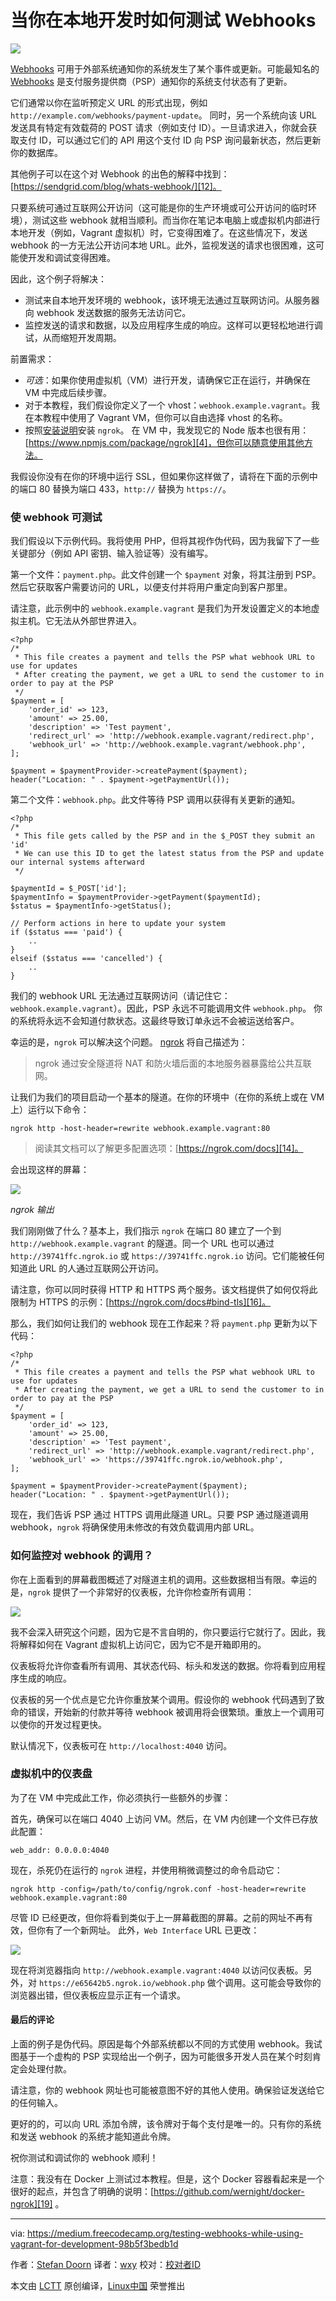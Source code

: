 当你在本地开发时如何测试 Webhooks
===================

![](https://cdn-images-1.medium.com/max/1000/1*0HNQmPw5yXva6powvVwn5Q.jpeg)

[Webhooks][10] 可用于外部系统通知你的系统发生了某个事件或更新。可能最知名的 [Webhooks][10] 是支付服务提供商（PSP）通知你的系统支付状态有了更新。

它们通常以你在监听预定义 URL 的形式出现，例如 `http://example.com/webhooks/payment-update`。 同时，另一个系统向该 URL 发送具有特定有效载荷的 POST 请求（例如支付 ID）。一旦请求进入，你就会获取支付 ID，可以通过它们的 API 用这个支付 ID 向 PSP 询问最新状态，然后更新你的数据库。

其他例子可以在这个对 Webhook 的出色的解释中找到：[https://sendgrid.com/blog/whats-webhook/][12]。

只要系统可通过互联网公开访问（这可能是你的生产环境或可公开访问的临时环境），测试这些 webhook 就相当顺利。而当你在笔记本电脑上或虚拟机内部进行本地开发（例如，Vagrant 虚拟机）时，它变得困难了。在这些情况下，发送 webhook 的一方无法公开访问本地 URL。此外，监视发送的请求也很困难，这可能使开发和调试变得困难。

因此，这个例子将解决：

* 测试来自本地开发环境的 webhook，该环境无法通过互联网访问。从服务器向 webhook 发送数据的服务无法访问它。
* 监控发送的请求和数据，以及应用程序生成的响应。这样可以更轻松地进行调试，从而缩短开发周期。

前置需求：

* *可选*：如果你使用虚拟机（VM）进行开发，请确保它正在运行，并确保在 VM 中完成后续步骤。
* 对于本教程，我们假设你定义了一个 vhost：`webhook.example.vagrant`。我在本教程中使用了 Vagrant VM，但你可以自由选择 vhost 的名称。
* 按照[安装说明][3]安装 `ngrok`。 在 VM 中，我发现它的 Node 版本也很有用：[https://www.npmjs.com/package/ngrok][4]，但你可以随意使用其他方法。

我假设你没有在你的环境中运行 SSL，但如果你这样做了，请将在下面的示例中的端口 80 替换为端口 433，`http://` 替换为 `https://`。

### 使 webhook 可测试

我们假设以下示例代码。我将使用 PHP，但将其视作伪代码，因为我留下了一些关键部分（例如 API 密钥、输入验证等）没有编写。

第一个文件：`payment.php`。此文件创建一个 `$payment` 对象，将其注册到 PSP。然后它获取客户需要访问的 URL，以便支付并将用户重定向到客户那里。

请注意，此示例中的 `webhook.example.vagrant` 是我们为开发设置定义的本地虚拟主机。它无法从外部世界进入。


```
<?php
/*
 * This file creates a payment and tells the PSP what webhook URL to use for updates
 * After creating the payment, we get a URL to send the customer to in order to pay at the PSP
 */
$payment = [
    'order_id' => 123,
    'amount' => 25.00,
    'description' => 'Test payment',
    'redirect_url' => 'http://webhook.example.vagrant/redirect.php',
    'webhook_url' => 'http://webhook.example.vagrant/webhook.php',
];

$payment = $paymentProvider->createPayment($payment);
header("Location: " . $payment->getPaymentUrl());
```

第二个文件：`webhook.php`。此文件等待 PSP 调用以获得有关更新的通知。

```
<?php
/*
 * This file gets called by the PSP and in the $_POST they submit an 'id'
 * We can use this ID to get the latest status from the PSP and update our internal systems afterward
 */
 
$paymentId = $_POST['id'];
$paymentInfo = $paymentProvider->getPayment($paymentId);
$status = $paymentInfo->getStatus();

// Perform actions in here to update your system
if ($status === 'paid') {
    ..
}
elseif ($status === 'cancelled') {
    ..
}
```

我们的 webhook URL 无法通过互联网访问（请记住它：`webhook.example.vagrant`）。因此，PSP 永远不可能调用文件 `webhook.php`。 你的系统将永远不会知道付款状态。这最终导致订单永远不会被运送给客户。

幸运的是，`ngrok` 可以解决这个问题。 [ngrok][13] 将自己描述为：

> ngrok 通过安全隧道将 NAT 和防火墙后面的本地服务器暴露给公共互联网。

让我们为我们的项目启动一个基本的隧道。在你的环境中（在你的系统上或在 VM 上）运行以下命令：

```
ngrok http -host-header=rewrite webhook.example.vagrant:80
```

> 阅读其文档可以了解更多配置选项：[https://ngrok.com/docs][14]。

会出现这样的屏幕：

![](https://cdn-images-1.medium.com/max/1000/1*BZZE-CvZwHZ3pxsElJMWbA.png)

*ngrok 输出*

我们刚刚做了什么？基本上，我们指示 `ngrok` 在端口 80 建立了一个到 `http://webhook.example.vagrant` 的隧道。同一个 URL 也可以通过 `http://39741ffc.ngrok.io` 或  `https://39741ffc.ngrok.io` 访问。它们能被任何知道此 URL 的人通过互联网公开访问。

请注意，你可以同时获得 HTTP 和 HTTPS 两个服务。该文档提供了如何仅将此限制为 HTTPS 的示例：[https://ngrok.com/docs#bind-tls][16]。

那么，我们如何让我们的 webhook 现在工作起来？将 `payment.php` 更新为以下代码：

```
<?php
/*
 * This file creates a payment and tells the PSP what webhook URL to use for updates
 * After creating the payment, we get a URL to send the customer to in order to pay at the PSP
 */
$payment = [
    'order_id' => 123,
    'amount' => 25.00,
    'description' => 'Test payment',
    'redirect_url' => 'http://webhook.example.vagrant/redirect.php',
    'webhook_url' => 'https://39741ffc.ngrok.io/webhook.php',
];

$payment = $paymentProvider->createPayment($payment);
header("Location: " . $payment->getPaymentUrl());
```

现在，我们告诉 PSP 通过 HTTPS 调用此隧道 URL。只要 PSP 通过隧道调用 webhook，`ngrok` 将确保使用未修改的有效负载调用内部 URL。

### 如何监控对 webhook 的调用？

你在上面看到的屏幕截图概述了对隧道主机的调用。这些数据相当有限。幸运的是，`ngrok` 提供了一个非常好的仪表板，允许你检查所有调用：

![](https://cdn-images-1.medium.com/max/1000/1*qZw9GRTnG1sMgEUmsJPz3g.png)

我不会深入研究这个问题，因为它是不言自明的，你只要运行它就行了。因此，我将解释如何在 Vagrant 虚拟机上访问它，因为它不是开箱即用的。

仪表板将允许你查看所有调用、其状态代码、标头和发送的数据。你将看到应用程序生成的响应。

仪表板的另一个优点是它允许你重放某个调用。假设你的 webhook 代码遇到了致命的错误，开始新的付款并等待 webhook 被调用将会很繁琐。重放上一个调用可以使你的开发过程更快。

默认情况下，仪表板可在 `http://localhost:4040` 访问。

### 虚拟机中的仪表盘

为了在 VM 中完成此工作，你必须执行一些额外的步骤：

首先，确保可以在端口 4040 上访问 VM。然后，在 VM 内创建一个文件已存放此配置：

```
web_addr: 0.0.0.0:4040
```

现在，杀死仍在运行的 `ngrok` 进程，并使用稍微调整过的命令启动它：

```
ngrok http -config=/path/to/config/ngrok.conf -host-header=rewrite webhook.example.vagrant:80
```

尽管 ID 已经更改，但你将看到类似于上一屏幕截图的屏幕。之前的网址不再有效，但你有了一个新网址。 此外，`Web Interface` URL 已更改：

![](https://cdn-images-1.medium.com/max/1000/1*3FZq37TF4dmBqRc1R0FMVg.png)

现在将浏览器指向 `http://webhook.example.vagrant:4040` 以访问仪表板。另外，对 `https://e65642b5.ngrok.io/webhook.php` 做个调用。这可能会导致你的浏览器出错，但仪表板应显示正有一个请求。

#### 最后的评论

上面的例子是伪代码。原因是每个外部系统都以不同的方式使用 webhook。我试图基于一个虚构的 PSP 实现给出一个例子，因为可能很多开发人员在某个时刻肯定会处理付款。

请注意，你的 webhook 网址也可能被意图不好的其他人使用。确保验证发送给它的任何输入。

更好的的，可以向 URL 添加令牌，该令牌对于每个支付是唯一的。只有你的系统和发送 webhook 的系统才能知道此令牌。

祝你测试和调试你的 webhook 顺利！

注意：我没有在 Docker 上测试过本教程。但是，这个 Docker 容器看起来是一个很好的起点，并包含了明确的说明：[https://github.com/wernight/docker-ngrok][19] 。

--------

via: https://medium.freecodecamp.org/testing-webhooks-while-using-vagrant-for-development-98b5f3bedb1d

作者：[Stefan Doorn][a]
译者：[wxy](https://github.com/wxy)
校对：[校对者ID](https://github.com/校对者ID)

本文由 [LCTT](https://github.com/LCTT/TranslateProject) 原创编译，[Linux中国](https://linux.cn/) 荣誉推出

[a]:https://medium.freecodecamp.org/@stefandoorn
[1]:https://unsplash.com/photos/MYTyXb7fgG0?utm_source=unsplash&utm_medium=referral&utm_content=creditCopyText
[2]:https://unsplash.com/?utm_source=unsplash&utm_medium=referral&utm_content=creditCopyText
[3]:https://ngrok.com/download
[4]:https://www.npmjs.com/package/ngrok
[5]:http://webhook.example.vagrnat/
[6]:http://39741ffc.ngrok.io/
[7]:http://39741ffc.ngrok.io/
[8]:http://webhook.example.vagrant:4040/
[9]:https://e65642b5.ngrok.io/webhook.php.
[10]:https://sendgrid.com/blog/whats-webhook/
[11]:http://example.com/webhooks/payment-update%29
[12]:https://sendgrid.com/blog/whats-webhook/
[13]:https://ngrok.com/
[14]:https://ngrok.com/docs
[15]:http://39741ffc.ngrok.io%2C/
[16]:https://ngrok.com/docs#bind-tls
[17]:http://localhost:4040./
[18]:https://e65642b5.ngrok.io/webhook.php.
[19]:https://github.com/wernight/docker-ngrok
[20]:https://github.com/stefandoorn
[21]:https://twitter.com/stefan_doorn
[22]:https://www.linkedin.com/in/stefandoorn
